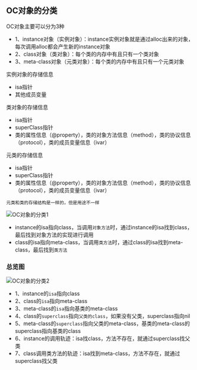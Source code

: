  ## OC对象的分类
 OC对象主要可以分为3种
 - 1、instance对象（实例对象）：instance实例对象就是通过alloc出来的对象，每次调用alloc都会产生新的instance对象
 - 2、class对象（类对象）：每个类的内存中有且只有一个类对象
 - 3、meta-class对象（元类对象）：每个类的内存中有且只有一个元类对象



实例对象的存储信息
- isa指针
- 其他成员变量

类对象的存储信息
- isa指针
- superClass指针
- 类的属性信息（@property），类的对象方法信息（method），类的协议信息（protocol），类的成员变量信息（ivar）

元类的存储信息
- isa指针
- superClass指针
- 类的属性信息（@property），类的对象方法信息（method），类的协议信息（protocol），类的成员变量信息（ivar）

`元类和类的存储结构是一样的，但是用途不一样`

 ![OC对象的分类1](https://github.com/SunshineBrother/JHBlog/blob/master/iOS知识点/images/OC对象的分类1.png)
- instance的isa指向class，当调用`对象方法`时，通过instance的isa找到class，最后找到对象方法的实现进行调用
- class的isa指向meta-class，当调用`类方法`时，通过class的isa找到meta-class，最后找到`类方法`

### 总览图
 ![OC对象的分类2](https://github.com/SunshineBrother/JHBlog/blob/master/iOS知识点/images/OC对象的分类2.png)

- 1、instance的`isa`指向class
- 2、class的`isa`指向meta-class
- 3、meta-class的`isa`指向基类的meta-class
- 4、class的`superclass`指向`父类的class`，如果没有父类，superclass指向nil
- 5、meta-class的`superclass`指向父类的meta-class，基类的meta-class的superclass指向基类的class
- 6、instance的调用轨迹：isa找class，方法不存在，就通过superclass找父类
- 7、class调用类方法的轨迹：isa找到meta-class，方法不存在，就通过superclass找父类








